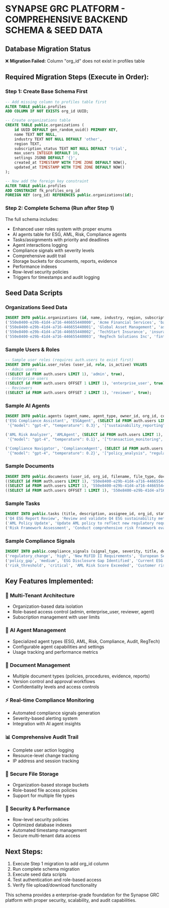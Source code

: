 # SYNAPSE GRC PLATFORM - COMPREHENSIVE BACKEND SCHEMA & SEED DATA

## Database Migration Status

❌ **Migration Failed:** Column "org_id" does not exist in profiles table

## Required Migration Steps (Execute in Order):

### Step 1: Create Base Schema First

```sql
-- Add missing column to profiles table first
ALTER TABLE public.profiles
ADD COLUMN IF NOT EXISTS org_id UUID;

-- Create organizations table
CREATE TABLE public.organizations (
    id UUID DEFAULT gen_random_uuid() PRIMARY KEY,
    name TEXT NOT NULL,
    industry TEXT NOT NULL DEFAULT 'other',
    region TEXT,
    subscription_status TEXT NOT NULL DEFAULT 'trial',
    max_users INTEGER DEFAULT 10,
    settings JSONB DEFAULT '{}',
    created_at TIMESTAMP WITH TIME ZONE DEFAULT NOW(),
    updated_at TIMESTAMP WITH TIME ZONE DEFAULT NOW()
);

-- Now add the foreign key constraint
ALTER TABLE public.profiles
ADD CONSTRAINT fk_profiles_org_id
FOREIGN KEY (org_id) REFERENCES public.organizations(id);
```

### Step 2: Complete Schema (Run after Step 1)

The full schema includes:

- Enhanced user roles system with proper enums
- AI agents table for ESG, AML, Risk, Compliance agents
- Tasks/assignments with priority and deadlines
- Agent interactions logging
- Compliance signals with severity levels
- Comprehensive audit trail
- Storage buckets for documents, reports, evidence
- Performance indexes
- Row-level security policies
- Triggers for timestamps and audit logging

## Seed Data Scripts

### Organizations Seed Data

```sql
INSERT INTO public.organizations (id, name, industry, region, subscription_status, max_users) VALUES
('550e8400-e29b-41d4-a716-446655440000', 'Acme Financial Services', 'banking', 'North America', 'enterprise', 100),
('550e8400-e29b-41d4-a716-446655440001', 'Global Asset Management', 'asset_management', 'Europe', 'professional', 50),
('550e8400-e29b-41d4-a716-446655440002', 'TechStart Insurance', 'insurance', 'Asia Pacific', 'basic', 20),
('550e8400-e29b-41d4-a716-446655440003', 'RegTech Solutions Inc', 'fintech', 'North America', 'enterprise', 200);
```

### Sample Users & Roles

```sql
-- Sample user roles (requires auth.users to exist first)
INSERT INTO public.user_roles (user_id, role, is_active) VALUES
-- Admin users
((SELECT id FROM auth.users LIMIT 1), 'admin', true),
-- Enterprise users
((SELECT id FROM auth.users OFFSET 1 LIMIT 1), 'enterprise_user', true),
-- Reviewers
((SELECT id FROM auth.users OFFSET 2 LIMIT 1), 'reviewer', true);
```

### Sample AI Agents

```sql
INSERT INTO public.agents (agent_name, agent_type, owner_id, org_id, configuration, capabilities) VALUES
('ESG Compliance Assistant', 'ESGAgent', (SELECT id FROM auth.users LIMIT 1), '550e8400-e29b-41d4-a716-446655440000',
 '{"model": "gpt-4", "temperature": 0.3}', '["sustainability_reporting", "esg_scoring", "regulatory_mapping"]'),

('AML Risk Analyzer', 'AMLAgent', (SELECT id FROM auth.users LIMIT 1), '550e8400-e29b-41d4-a716-446655440000',
 '{"model": "gpt-4", "temperature": 0.1}', '["transaction_monitoring", "suspicious_activity_detection", "kyc_analysis"]'),

('Compliance Navigator', 'ComplianceAgent', (SELECT id FROM auth.users OFFSET 1 LIMIT 1), '550e8400-e29b-41d4-a716-446655440001',
 '{"model": "gpt-4", "temperature": 0.2}', '["policy_analysis", "regulatory_updates", "gap_assessment"]');
```

### Sample Documents

```sql
INSERT INTO public.documents (user_id, org_id, filename, file_type, document_type, title, description, storage_path) VALUES
((SELECT id FROM auth.users LIMIT 1), '550e8400-e29b-41d4-a716-446655440000', 'aml_policy_2024.pdf', 'application/pdf', 'policy', 'AML Policy 2024', 'Anti-Money Laundering Policy and Procedures', '/policy-documents/aml_policy_2024.pdf'),
((SELECT id FROM auth.users LIMIT 1), '550e8400-e29b-41d4-a716-446655440000', 'esg_framework.docx', 'application/vnd.openxmlformats-officedocument.wordprocessingml.document', 'guideline', 'ESG Framework', 'Environmental, Social, and Governance Framework', '/policy-documents/esg_framework.docx'),
((SELECT id FROM auth.users OFFSET 1 LIMIT 1), '550e8400-e29b-41d4-a716-446655440001', 'risk_assessment_template.pdf', 'application/pdf', 'template', 'Risk Assessment Template', 'Standardized risk assessment template', '/policy-documents/risk_assessment_template.pdf');
```

### Sample Tasks

```sql
INSERT INTO public.tasks (title, description, assignee_id, org_id, status, priority, due_date, tags) VALUES
('Q4 ESG Report Review', 'Review and validate Q4 ESG sustainability metrics', (SELECT id FROM auth.users LIMIT 1), '550e8400-e29b-41d4-a716-446655440000', 'pending', 1, NOW() + INTERVAL '7 days', ARRAY['esg', 'reporting', 'q4']),
('AML Policy Update', 'Update AML policy to reflect new regulatory requirements', (SELECT id FROM auth.users OFFSET 1 LIMIT 1), '550e8400-e29b-41d4-a716-446655440001', 'in_progress', 2, NOW() + INTERVAL '14 days', ARRAY['aml', 'policy', 'regulatory']),
('Risk Framework Assessment', 'Conduct comprehensive risk framework evaluation', (SELECT id FROM auth.users OFFSET 2 LIMIT 1), '550e8400-e29b-41d4-a716-446655440002', 'pending', 3, NOW() + INTERVAL '21 days', ARRAY['risk', 'assessment', 'framework']);
```

### Sample Compliance Signals

```sql
INSERT INTO public.compliance_signals (signal_type, severity, title, description, org_id, created_by) VALUES
('regulatory_change', 'high', 'New MiFID II Requirements', 'European Securities and Markets Authority published new MiFID II technical standards', '550e8400-e29b-41d4-a716-446655440001', (SELECT id FROM auth.users LIMIT 1)),
('policy_gap', 'medium', 'ESG Disclosure Gap Identified', 'Current ESG reporting does not fully align with new CSRD requirements', '550e8400-e29b-41d4-a716-446655440000', (SELECT id FROM auth.users OFFSET 1 LIMIT 1)),
('risk_threshold', 'critical', 'AML Risk Score Exceeded', 'Customer risk score exceeded threshold requiring immediate review', '550e8400-e29b-41d4-a716-446655440000', (SELECT id FROM auth.users LIMIT 1));
```

## Key Features Implemented:

### 🏢 **Multi-Tenant Architecture**

- Organization-based data isolation
- Role-based access control (admin, enterprise_user, reviewer, agent)
- Subscription management with user limits

### 🤖 **AI Agent Management**

- Specialized agent types (ESG, AML, Risk, Compliance, Audit, RegTech)
- Configurable agent capabilities and settings
- Usage tracking and performance metrics

### 📄 **Document Management**

- Multiple document types (policies, procedures, evidence, reports)
- Version control and approval workflows
- Confidentiality levels and access controls

### ⚡ **Real-time Compliance Monitoring**

- Automated compliance signals generation
- Severity-based alerting system
- Integration with AI agent insights

### 📊 **Comprehensive Audit Trail**

- Complete user action logging
- Resource-level change tracking
- IP address and session tracking

### 💾 **Secure File Storage**

- Organization-based storage buckets
- Role-based file access policies
- Support for multiple file types

### 🔐 **Security & Performance**

- Row-level security policies
- Optimized database indexes
- Automated timestamp management
- Secure multi-tenant data access

## Next Steps:

1. Execute Step 1 migration to add org_id column
2. Run complete schema migration
3. Execute seed data scripts
4. Test authentication and role-based access
5. Verify file upload/download functionality

This schema provides a enterprise-grade foundation for the Synapse GRC platform with proper security, scalability, and audit capabilities.
